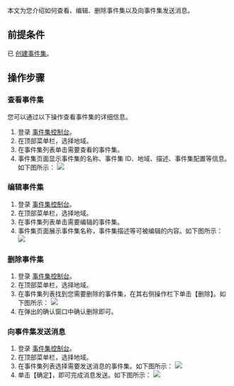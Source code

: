 本文为您介绍如何查看、编辑、删除事件集以及向事件集发送消息。

## 前提条件

已 [创建事件集](https://cloud.tencent.com/document/product/1359/56080)。

## 操作步骤

### 查看事件集

您可以通过以下操作查看事件集的详细信息。

1. 登录 [事件集控制台](https://console.cloud.tencent.com/eb/)。
2. 在顶部菜单栏，选择地域。
3. 在事件集列表单击需要查看的事件集。
4. 事件集页面显示事件集的名称、事件集 ID、地域、描述、事件集配置等信息。如下图所示：
	 ![](https://main.qcloudimg.com/raw/4a1ea635635b493bba149bc9b0158ba9.jpg)

### 编辑事件集

1. 登录 [事件集控制台](https://console.cloud.tencent.com/eb/)。
2. 在顶部菜单栏，选择地域。
3. 在事件集列表单击需要编辑的事件集。
4. 事件集页面展示事件集名称，事件集描述等可被编辑的内容。如下图所示：
	![](https://main.qcloudimg.com/raw/6f432fa192d8c6818e9bf93ae5013baa.jpg)



### 删除事件集

1. 登录 [事件集控制台](https://console.cloud.tencent.com/eb/)。
2. 在顶部菜单栏，选择地域。
3. 在事件集列表找到您需要删除的事件集，在其右侧操作栏下单击【删除】。如下图所示：
	![](https://main.qcloudimg.com/raw/e29cdd5b7f95307d53e736c0471275f5.jpg)
4. 在弹出的确认窗口中确认删除即可。

     

### 向事件集发送消息

1. 登录 [事件集控制台](https://console.cloud.tencent.com/eb/)。
2. 在顶部菜单栏，选择地域。
3. 在事件集列表选择需要发送消息的事件集。如下图所示：
	![](https://main.qcloudimg.com/raw/a1b6453d177334f95c30b309c6f37b35.jpg)
4. 单击【确定】，即可完成消息发送。如下图所示：
	![](https://main.qcloudimg.com/raw/2a58207ee1c0b7fdd4d0b7f109699445.jpg)
